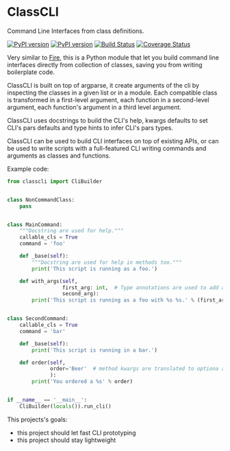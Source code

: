# ClassCLI
Command Line Interfaces from class definitions.

[![PyPI version](https://badge.fury.io/py/classcli.svg)](https://badge.fury.io/py/classcli) [![PyPI version](https://img.shields.io/badge/python-%3E%3D%203.5-blue.svg)](https://pypi.org/project/classcli/) [![Build Status](https://travis-ci.org/Hrabal/ClassCLI.svg?branch=master)](https://travis-ci.org/Hrabal/ClassCLI) [![Coverage Status](https://coveralls.io/repos/github/Hrabal/ClassCLI/badge.svg?branch=master)](https://coveralls.io/github/Hrabal/ClassCLI?branch=master)


Very similar to [Fire](https://github.com/google/python-fire), this is a Python module that let you build command line interfaces directly from collection of classes, saving you from writing boilerplate code.

ClassCLI is built on top of argparse, it create arguments of the cli by inspecting the classes in a given list or in a module. Each compatible class is transformed in a first-level argument, each function in a second-level argument, each function's argument in a third level argument.

ClassCLI uses docstrings to build the CLI's help, kwargs defaults to set CLI's pars defaults and type hints to infer CLI's pars types.

ClassCLI can be used to build CLI interfaces on top of existing APIs, or can be used to write scripts with a full-featured CLI writing commands and arguments as classes and functions.

Example code:
```python
from classcli import CliBuilder


class NonCommandClass:
    pass


class MainCommand:
    """Docstring are used for help."""
    callable_cls = True
    command = 'foo'

    def _base(self):
        """Docstring are used for help in methods too."""
        print('This script is running as a foo.')

    def with_args(self,
                  first_arg: int,  # Type annotations are used to add a type check on the CLI arg
                  second_arg):
        print('This script is running as a foo with %s %s.' % (first_arg, second_arg))


class SecondCommand:
    callable_cls = True
    command = 'bar'

    def _base(self):
        print('This script is running in a bar.')

    def order(self,
              order='Beer'  # method kwargs are translated to optiona args in the form of "--arg"
              ):
        print('You ordered a %s' % order)


if __name__ == '__main__':
    CliBuilder(locals()).run_cli()

```


This projects's goals:
 * this project should let fast CLI prototyping
 * this project should stay lightweight
